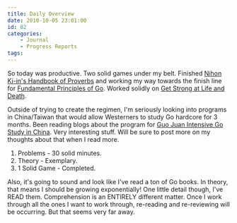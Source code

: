 ```yaml
---
title: Daily Overview
date: 2010-10-05 23:01:00
id: 82
categories:
	- Journal
	- Progress Reports
tags:
---
```


So today was productive. Two solid games under my belt. Finished <span style="text-decoration: underline;">Nihon Ki-in's Handbook of Proverbs</span> and working my way towards the finish line for <span style="text-decoration: underline;">Fundamental Principles of Go</span>. Worked solidly on <span style="text-decoration: underline;">Get Strong at Life and Death</span>.

Outside of trying to create the regimen, I'm seriously looking into programs in China/Taiwan that would allow Westerners to study Go hardcore for 3 months. Been reading blogs about the program for [Guo Juan Intensive Go Study in China](http://internetgoschool.com/goinchina.vhtml). Very interesting stuff. Will be sure to post more on my thoughts about that when I read more.

1.  Problems - 30 solid minutes.
2.  Theory - Exemplary.
3.  1 Solid Game - Completed.

Also, it's going to sound and look like I've read a ton of Go books. In theory, that means I should be growing exponentially! One little detail though, I've READ them. Comprehension is an ENTIRELY different matter. Once I work through all the ones I want to work through, re-reading and re-reviewing will be occurring. But that seems very far away.